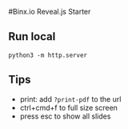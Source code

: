#Binx.io Reveal.js Starter

## Run local

```
python3 -m http.server
```

## Tips

* print: add `?print-pdf` to the url
* ctrl+cmd+f to full size screen
* press esc to show all slides